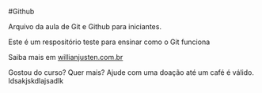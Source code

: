 #Github

Arquivo da aula de Git e Github para iniciantes.

Este é um respositório teste para ensinar como o Git funciona

Saiba mais em [willianjusten.com.br](http://willianjusten.com.br)

Gostou do curso? Quer mais? Ajude com uma doação até um café é válido.
ldsakjskdlajsadlk